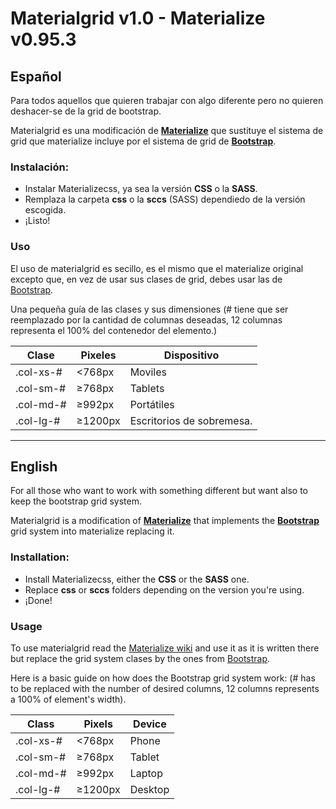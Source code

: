 # Materialgrid v1.0 - Materialize v0.95.3
## Español

Para todos aquellos que quieren trabajar con algo diferente pero no quieren deshacer-se de la grid de bootstrap.

Materialgrid es una modificación de [**Materialize**](http://materializecss.com/) que sustituye el sistema de grid que materialize incluye por el sistema de grid de [**Bootstrap**](http://getbootstrap.com/css/#grid). 

### Instalación:

- Instalar Materializecss, ya sea la versión **CSS** o la **SASS**.
- Remplaza la carpeta **css** o la **sccs** (SASS) dependiedo de la versión escogida.
- ¡Listo!

### Uso

El uso de materialgrid es secillo, es el mismo que el materialize original excepto que, en vez de usar sus clases de grid, debes usar las de [Bootstrap](http://getbootstrap.com/css/#grid).

Una pequeña guía de las clases y sus dimensiones (# tiene que ser reemplazado por la cantidad de columnas deseadas, 12 columnas representa el 100% del contenedor del elemento.)

Clase | Pixeles | Dispositivo
------------ | ------------- | ------------
.col-xs-# | <768px | Moviles
.col-sm-# | ≥768px | Tablets
.col-md-# | ≥992px | Portátiles
.col-lg-# | ≥1200px | Escritorios de sobremesa.
____________________________________________________________________________________________________________________________

## English

For all those who want to work with something different but want also to keep the bootstrap grid system.

Materialgrid is a modification of [**Materialize**](http://materializecss.com/) that implements the [**Bootstrap**](http://getbootstrap.com/css/#grid) grid system into materialize replacing it. 

### Installation:

- Install Materializecss, either the **CSS** or the **SASS** one.
- Replace **css** or **sccs** folders depending on the version you're using.
- ¡Done!

### Usage

To use materialgrid read the [Materialize wiki](http://materializecss.com/getting-started.html) and use it as it is written there but replace the grid system clases by the ones from [Bootstrap](http://getbootstrap.com/css/#grid).

Here is a basic guide on how does the Bootstrap grid system work: (# has to be replaced with the number of desired columns, 12 columns represents a 100% of element's width).

Class | Pixels | Device
------------ | ------------- | ------------
.col-xs-# | <768px | Phone
.col-sm-# | ≥768px | Tablet
.col-md-# | ≥992px | Laptop
.col-lg-# | ≥1200px | Desktop

